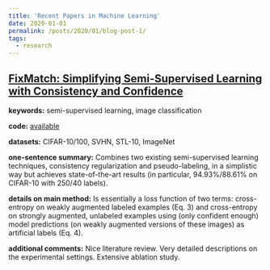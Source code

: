 ```yaml
---
title: 'Recent Papers in Machine Learning'
date: 2020-01-01
permalink: /posts/2020/01/blog-post-1/
tags:
  - research
---
```


## [FixMatch: Simplifying Semi-Supervised Learning with Consistency and Confidence](https://arxiv.org/abs/2001.07685)

**keywords:** semi-supervised learning, image classification

**code:** [available](https://github.com/google-research/fixmatch)

**datasets:** CIFAR-10/100, SVHN, STL-10, ImageNet

**one-sentence summary:** Combines two existing semi-supervised learning techniques, consistency regularization and pseudo-labeling, in a simplistic way but achieves state-of-the-art results (in particular, 94.93%/88.61% on CIFAR-10 with 250/40 labels). 

**details on main method:** Is essentially a loss function of two terms: cross-entropy on weakly augmented labeled examples (Eq. 3) and cross-entropy on strongly augmented, unlabeled examples using (only confident enough) model predictions (on weakly augmented versions of these images) as artificial labels (Eq. 4). 

**additional comments:** Nice literature review. Very detailed descriptions on the experimental settings. Extensive ablation study.